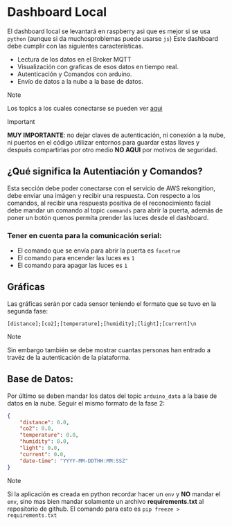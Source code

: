 # Dashboard Local
El dashboard local se levantará en raspberry asi que es mejor si se usa `python` (aunque si da muchosproblemas puede usarse `js`) Este dashboard debe cumplir con las siguientes características.

- Lectura de los datos en el Broker MQTT
- Visualización con graficas de esos datos en tiempo real.
- Autenticación y Comandos con arduino.
- Envío de datos a la nube a la base de datos.

> [!NOTE]
> Los topics a los cuales conectarse se pueden ver [aqui](../raspberry-mqtt/README.md)

> [!IMPORTANT]
> **MUY IMPORTANTE**: no dejar claves de autenticación, ni conexión a la nube, ni puertos en el código utilizar entornos para guardar estas llaves y después compartirlas por otro medio **NO AQUI** por motivos de seguridad.

## ¿Qué significa la Autentiación y Comandos?
Esta sección debe poder conectarse con el servicio de AWS rekongition, debe enviar una imágen y recibir una respuesta.
Con respecto a los comandos, al recibir una respuesta positiva de el reconocimiento facial debe mandar un comando al topic `commands` para abrir la puerta, además de poner un botón quenos permita prender las luces desde el dashboard.

### Tener en cuenta para la comunicación serial:
-  El comando que se envía para abrir la puerta es `facetrue`
-  El comando para encender las luces es `1`
-  El comando para apagar las luces es `1`

## Gráficas
Las gráficas serán por cada sensor teniendo el formato que se tuvo en la segunda fase:
```
[distance];[co2];[temperature];[humidity];[light];[current]\n
```
> [!NOTE] 
> Sin embargo también se debe mostrar cuantas personas han entrado a travéz de la autenticación de la plataforma.

## Base de Datos:
Por último se deben mandar los datos del topic `arduino_data` a la base de datos en la nube. Seguir el mismo formato de la fase 2:

```json
{
    "distance": 0.0,
    "co2": 0.0,
    "temperature": 0.0,
    "humidity": 0.0,
    "light": 0.0,
    "current": 0.0,
    "date-time": "YYYY-MM-DDTHH:MM:SSZ"
}
```

>[!NOTE]
> Si la aplicación es creada en python recordar hacer un `env` y **NO** mandar el `env`, sino mas bien mandar solamente un archivo **requirements.txt** al repositorio de github. El comando para esto es `pip freeze > requirements.txt`